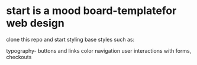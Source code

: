 # start is a mood board-templatefor web design

clone this repo and start styling base styles such as:

typography-
buttons and links
color
navigation
user interactions with forms, checkouts
